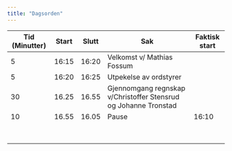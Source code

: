 ```yaml
---
title: "Dagsorden"
---
```


|  Tid (Minutter) | Start   | Slutt   | Sak   | Faktisk start   |
|---|---|---|---|---|
| 5| 16:15| 16:20| Velkomst v/ Mathias Fossum ||
| 5| 16:20| 16:25| Utpekelse av ordstyrer ||
| 30  | 16.25  | 16.55 | Gjennomgang regnskap v/Christoffer Stensrud og Johanne Tronstad  ||
| 10  | 16.55  | 16.05 | Pause  |  16:10 |
||||||
||||||
||||||
||||||
||||||
||||||
||||||
||||||